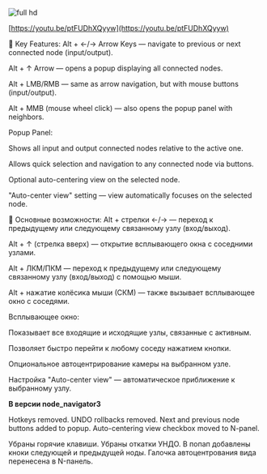 ![full hd](https://github.com/user-attachments/assets/a87c09f8-28e1-4f7c-9501-dbbe45a364a5)

[https://youtu.be/ptFUDhXQyyw](https://youtu.be/ptFUDhXQyyw)

📌 Key Features:
Alt + ←/→ Arrow Keys — navigate to previous or next connected node (input/output).

Alt + ↑ Arrow — opens a popup displaying all connected nodes.

Alt + LMB/RMB — same as arrow navigation, but with mouse buttons (input/output).

Alt + MMB (mouse wheel click) — also opens the popup panel with neighbors.

Popup Panel:

Shows all input and output connected nodes relative to the active one.

Allows quick selection and navigation to any connected node via buttons.

Optional auto-centering view on the selected node.

"Auto-center view" setting — view automatically focuses on the selected node.


📌 Основные возможности:
Alt + стрелки ←/→ — переход к предыдущему или следующему связанному узлу (вход/выход).

Alt + ↑ (стрелка вверх) — открытие всплывающего окна с соседними узлами.

Alt + ЛКМ/ПКМ — переход к предыдущему или следующему связанному узлу (вход/выход) с помощью мыши.

Alt + нажатие колёсика мыши (СКМ) — также вызывает всплывающее окно с соседями.

Всплывающее окно:

Показывает все входящие и исходящие узлы, связанные с активным.

Позволяет быстро перейти к любому соседу нажатием кнопки.

Опциональное автоцентрирование камеры на выбранном узле.

Настройка "Auto-center view" — автоматическое приближение к выбранному узлу.

**В версии node_navigator3**

Hotkeys removed.
UNDO rollbacks removed.
Next and previous node buttons added to popup.
Auto-centering view checkbox moved to N-panel.

Убраны горячие клавиши.
Убраны откатки УНДО.
В попап добавлены кноки следующей и предыдущей ноды.
Галочка автоцентрования вида перенесена в N-панель.


